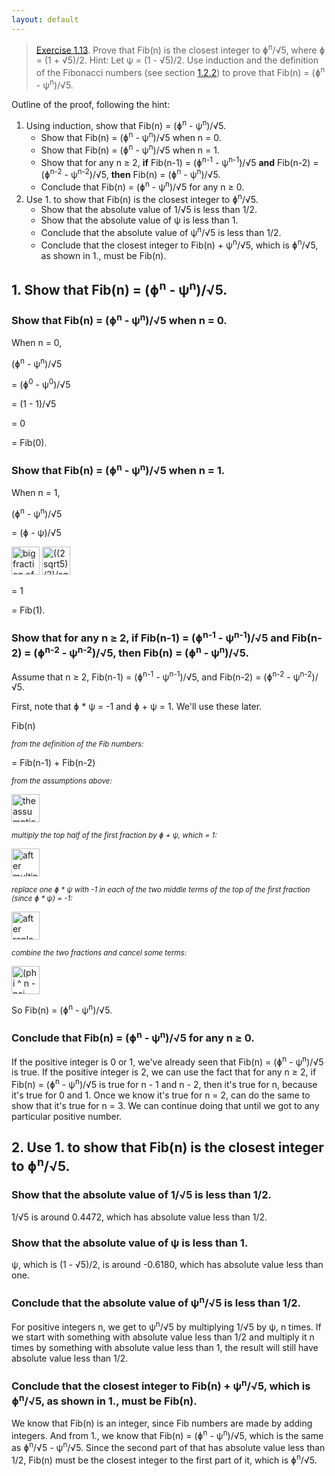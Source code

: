 ```yaml
---
layout: default
---
```


> [Exercise 1.13](https://mitpress.mit.edu/sites/default/files/sicp/full-text/book/book-Z-H-11.html#%_thm_1.13). Prove that Fib(n) is the closest integer to &#632;<sup>n</sup>/&#8730;5, where &#632; = (1 + &#8730;5)/2. Hint: Let &#968; = (1 - &#8730;5)/2. Use induction and the definition of the Fibonacci numbers (see section [1.2.2](https://mitpress.mit.edu/sites/default/files/sicp/full-text/book/book-Z-H-11.html#%_sec_1.2.2)) to prove that Fib(n) = (&#632;<sup>n</sup> - &#968;<sup>n</sup>)/&#8730;5.

Outline of the proof, following the hint:
1. Using induction, show that Fib(n) = (&#632;<sup>n</sup> - &#968;<sup>n</sup>)/&#8730;5.
    - Show that Fib(n) = (&#632;<sup>n</sup> - &#968;<sup>n</sup>)/&#8730;5 when n = 0.
    - Show that Fib(n) = (&#632;<sup>n</sup> - &#968;<sup>n</sup>)/&#8730;5 when n = 1.
    - Show that for any n &#8805; 2, **if** Fib(n-1) = (&#632;<sup>n-1</sup> - &#968;<sup>n-1</sup>)/&#8730;5 **and** Fib(n-2) = (&#632;<sup>n-2</sup> - &#968;<sup>n-2</sup>)/&#8730;5, **then** Fib(n) = (&#632;<sup>n</sup> - &#968;<sup>n</sup>)/&#8730;5.
    - Conclude that Fib(n) = (&#632;<sup>n</sup> - &#968;<sup>n</sup>)/&#8730;5 for any n &#8805; 0.
2. Use 1. to show that Fib(n) is the closest integer to &#632;<sup>n</sup>/&#8730;5.
    - Show that the absolute value of 1/&#8730;5 is less than 1/2.
    - Show that the absolute value of &#968; is less than 1.
    - Conclude that the absolute value of &#968;<sup>n</sup>/&#8730;5 is less than 1/2.
    - Conclude that the closest integer to Fib(n) + &#968;<sup>n</sup>/&#8730;5, which is &#632;<sup>n</sup>/&#8730;5, as shown in 1., must be Fib(n).

## 1. Show that Fib(n) = (&#632;<sup>n</sup> - &#968;<sup>n</sup>)/&#8730;5.

### Show that Fib(n) = (&#632;<sup>n</sup> - &#968;<sup>n</sup>)/&#8730;5 when n = 0.

When n = 0,

(&#632;<sup>n</sup> - &#968;<sup>n</sup>)/&#8730;5

= (&#632;<sup>0</sup> - &#968;<sup>0</sup>)/&#8730;5

= (1 - 1)/&#8730;5

= 0

= Fib(0).

### Show that Fib(n) = (&#632;<sup>n</sup> - &#968;<sup>n</sup>)/&#8730;5 when n = 1.

When n = 1,

(&#632;<sup>n</sup> - &#968;<sup>n</sup>)/&#8730;5

= (&#632; - &#968;)/&#8730;5

<img src="https://i.imgur.com/HFrdflM.png" alt="big fraction of phi - psi written out in numbers, all divided by sqrt 5" height="45"/>

<img src="https://i.imgur.com/neu13pp.png" alt="((2sqrt5)/2)/sqrt5" height="45"/>

= 1

= Fib(1).

### Show that for any n &#8805; 2, **if** Fib(n-1) = (&#632;<sup>n-1</sup> - &#968;<sup>n-1</sup>)/&#8730;5 **and** Fib(n-2) = (&#632;<sup>n-2</sup> - &#968;<sup>n-2</sup>)/&#8730;5, **then** Fib(n) = (&#632;<sup>n</sup> - &#968;<sup>n</sup>)/&#8730;5.

Assume that n &#8805; 2, Fib(n-1) = (&#632;<sup>n-1</sup> - &#968;<sup>n-1</sup>)/&#8730;5, and Fib(n-2) = (&#632;<sup>n-2</sup> - &#968;<sup>n-2</sup>)/&#8730;5.  

First, note that &#632; * &#968; = -1 and &#632; + &#968; = 1. We'll use these later.

Fib(n)

*<small>from the definition of the Fib numbers:</small>*

= Fib(n-1) + Fib(n-2)

*<small>from the assumptions above:</small>*

<img src="https://i.imgur.com/6oaQWPC.png" alt="the assumptions written out" height="45"/>

*<small>multiply the top half of the first fraction by &#632; + &#968;, which = 1:</small>*

<img src="https://i.imgur.com/RoHeUeY.png" alt="after multiplying the top half of the first fraction by &#632; + &#968;" height="45"/>

*<small>replace one &#632; * &#968; with -1 in each of the two middle terms of the top of the first fraction (since &#632; * &#968;) = -1:</small>*

<img src="https://i.imgur.com/9NHb1jE.png" alt="after replacing &#632;&#968; with -1 in terms 2 and 3" height="45"/>

*<small>combine the two fractions and cancel some terms:</small>*

<img src="https://i.imgur.com/i9jChXe.png" alt="(phi ^ n - psi n)/ sqrt 5" height="45"/>

So Fib(n) = (&#632;<sup>n</sup> - &#968;<sup>n</sup>)/&#8730;5.

### Conclude that Fib(n) = (&#632;<sup>n</sup> - &#968;<sup>n</sup>)/&#8730;5 for any n &#8805; 0.

If the positive integer is 0 or 1, we've already seen that Fib(n) = (&#632;<sup>n</sup> - &#968;<sup>n</sup>)/&#8730;5 is true. If the positive integer is 2, we can use the fact that for any n &#8805; 2, if Fib(n) = (&#632;<sup>n</sup> - &#968;<sup>n</sup>)/&#8730;5 is true for n - 1 and n - 2, then it's true for n, because it's true for 0 and 1. Once we know it's true for n = 2, can do the same to show that it's true for n = 3. We can continue doing that until we got to any particular positive number.

## 2. Use 1. to show that Fib(n) is the closest integer to &#632;<sup>n</sup>/&#8730;5.

### Show that the absolute value of 1/&#8730;5 is less than 1/2.

1/&#8730;5 is around 0.4472, which has absolute value less than 1/2.

### Show that the absolute value of &#968; is less than 1.

&#968;, which is (1 - &#8730;5)/2, is around -0.6180, which has absolute value less than one.

### Conclude that the absolute value of &#968;<sup>n</sup>/&#8730;5 is less than 1/2.

For positive integers n, we get to &#968;<sup>n</sup>/&#8730;5 by multiplying 1/&#8730;5 by &#968;, n times. If we start with something with absolute value less than 1/2 and multiply it n times by something with absolute value less than 1, the result will still have absolute value less than 1/2.

### Conclude that the closest integer to Fib(n) + &#968;<sup>n</sup>/&#8730;5, which is &#632;<sup>n</sup>/&#8730;5, as shown in 1., must be Fib(n).

We know that Fib(n) is an integer, since Fib numbers are made by adding integers. And from 1., we know that Fib(n) = (&#632;<sup>n</sup> - &#968;<sup>n</sup>)/&#8730;5, which is the same as &#632;<sup>n</sup>/&#8730;5 - &#968;<sup>n</sup>/&#8730;5. Since the second part of that has absolute value less than 1/2, Fib(n) must be the closest integer to the first part of it, which is &#632;<sup>n</sup>/&#8730;5.





 